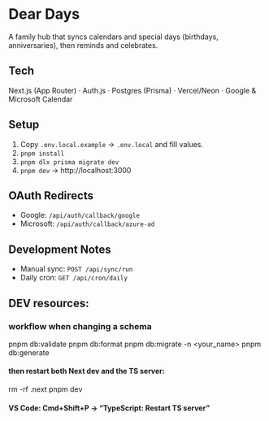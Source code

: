 # Dear Days

A family hub that syncs calendars and special days (birthdays, anniversaries), then reminds and celebrates.

## Tech

Next.js (App Router) · Auth.js · Postgres (Prisma) · Vercel/Neon · Google & Microsoft Calendar

## Setup

1. Copy `.env.local.example` → `.env.local` and fill values.
2. `pnpm install`
3. `pnpm dlx prisma migrate dev`
4. `pnpm dev` → http://localhost:3000

## OAuth Redirects

- Google: `/api/auth/callback/google`
- Microsoft: `/api/auth/callback/azure-ad`

## Development Notes

- Manual sync: `POST /api/sync/run`
- Daily cron: `GET /api/cron/daily`

## DEV resources:

### workflow when changing a schema

pnpm db:validate
pnpm db:format
pnpm db:migrate -n <your_name>
pnpm db:generate

#### then restart both Next dev and the TS server:

rm -rf .next
pnpm dev

#### VS Code: Cmd+Shift+P → “TypeScript: Restart TS server”
